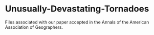 # Unusually-Devastating-Tornadoes

Files associated with our paper accepted in the Annals of the American Association of Geographers.
